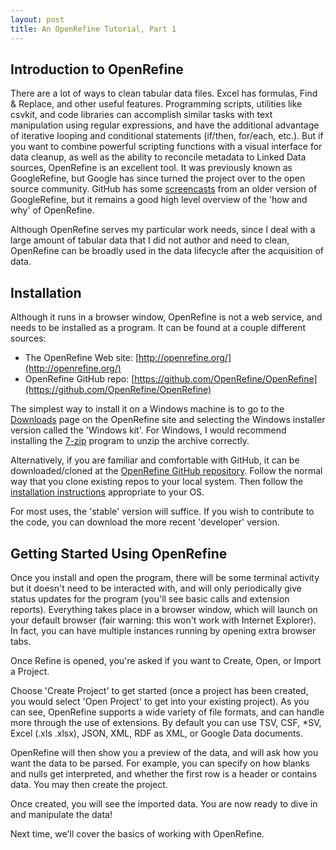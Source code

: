 ```yaml
---
layout: post
title: An OpenRefine Tutorial, Part 1
---
```


## Introduction to OpenRefine
There are a lot of ways to clean tabular data files. Excel has formulas, Find & Replace, and other useful features. Programming scripts, utilities like csvkit, and code libraries can accomplish similar tasks with text manipulation using regular expressions, and have the additional advantage of iterative looping and conditional statements (if/then, for/each, etc.).
But if you want to combine powerful scripting functions with a visual interface for data cleanup, as well as the ability to reconcile metadata to Linked Data sources, OpenRefine is an excellent tool. It was previously known as GoogleRefine, but Google has since turned the project over to the open source community. GitHub has some [screencasts](https://github.com/OpenRefine/OpenRefine/wiki/Screencasts) from an older version of GoogleRefine, but it remains a good high level overview of the 'how and why' of OpenRefine.  

Although OpenRefine serves my particular work needs, since I deal with a large amount of tabular data that I did not author and need to clean, OpenRefine can be broadly used in the data lifecycle after the acquisition of data.  

## Installation
Although it runs in a browser window, OpenRefine is not a web service, and needs to be installed as a program. It can be found at a couple different sources:  

+ The OpenRefine Web site: [http://openrefine.org/](http://openrefine.org/)  
+ OpenRefine GitHub repo: [https://github.com/OpenRefine/OpenRefine](https://github.com/OpenRefine/OpenRefine)  

The simplest way to install it on a Windows machine is to go to the [Downloads](http://openrefine.org/download.html) page on the OpenRefine site and selecting the Windows installer version called the 'Windows kit'. For Windows, I would recommend installing the [7-zip](http://www.7-zip.org/) program to unzip the archive correctly.  

Alternatively, if you are familiar and comfortable with GitHub, it can be downloaded/cloned at the [OpenRefine GitHub repository](https://github.com/OpenRefine/OpenRefine). Follow the normal way that you clone existing repos to your local system. Then follow the [installation instructions](https://github.com/OpenRefine/OpenRefine/wiki/Installation-Instructions) appropriate to your OS.  

For most uses, the 'stable' version will suffice. If you wish to contribute to the code, you can download the more recent 'developer' version.  

## Getting Started Using OpenRefine
Once you install and open the program, there will be some terminal activity but it doesn't need to be interacted with, and will only periodically give status updates for the program (you'll see basic calls and extension reports). Everything takes place in a browser window, which will launch on your default browser (fair warning: this won't work with Internet Explorer). In fact, you can have multiple instances running by opening extra browser tabs.  

Once Refine is opened, you're asked if you want to Create, Open, or Import a Project.  

Choose 'Create Project' to get started (once a project has been created, you would select 'Open Project' to get into your existing project). As you can see, OpenRefine supports a wide variety of file formats, and can handle more through the use of extensions. By default you can use TSV, CSF, \*SV, Excel (.xls .xlsx), JSON, XML, RDF as XML, or Google Data documents.  

OpenRefine will then show you a preview of the data, and will ask how you want the data to be parsed. For example, you can specify on how blanks and nulls get interpreted, and whether the first row is a header or contains data. You may then create the project.  

Once created, you will see the imported data. You are now ready to dive in and manipulate the data!  

Next time, we'll cover the basics of working with OpenRefine.  
